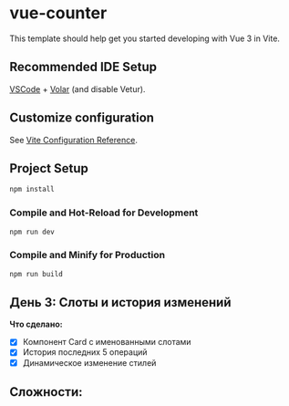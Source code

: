 # vue-counter

This template should help get you started developing with Vue 3 in Vite.

## Recommended IDE Setup

[VSCode](https://code.visualstudio.com/) + [Volar](https://marketplace.visualstudio.com/items?itemName=Vue.volar) (and disable Vetur).

## Customize configuration

See [Vite Configuration Reference](https://vite.dev/config/).

## Project Setup

```sh
npm install
```

### Compile and Hot-Reload for Development

```sh
npm run dev
```

### Compile and Minify for Production

```sh
npm run build
```

## День 3: Слоты и история изменений
**Что сделано:**
- [x] Компонент Card с именованными слотами
- [x] История последних 5 операций
- [x] Динамическое изменение стилей

**Сложности:** 
- 
